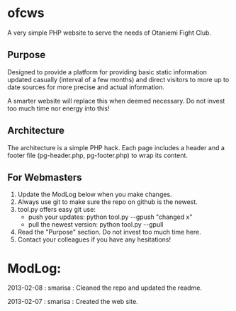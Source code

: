 # ofcws

A very simple PHP website to serve the needs of Otaniemi Fight Club.


## Purpose

Designed to provide a platform for providing basic static information updated casually (interval of a few months) and direct visitors to more up to date sources for more precise and actual information.

A smarter website will replace this when deemed necessary. Do not invest too much time nor energy into this!


## Architecture

The architecture is a simple PHP hack. Each page includes a header and a footer file (pg-header.php, pg-footer.php) to wrap its content.


## For Webmasters

1. Update the ModLog below when you make changes.
2. Always use git to make sure the repo on github is the newest.
3. tool.py offers easy git use:
	* push your updates:  python tool.py --gpush "changed x"
	* pull the newest version:  python tool.py --gpull
4. Read the "Purpose" section. Do not invest too much time here.
5. Contact your colleagues if you have any hesitations!


# ModLog:

2013-02-08 : smarisa : Cleaned the repo and updated the readme.

2013-02-07 : smarisa : Created the web site.




